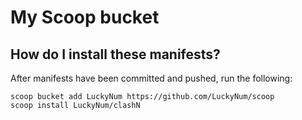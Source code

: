 # My Scoop bucket

## How do I install these manifests?

After manifests have been committed and pushed, run the following:

```pwsh
scoop bucket add LuckyNum https://github.com/LuckyNum/scoop
scoop install LuckyNum/clashN
```
